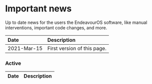 # Important news
Up to date news for the users the EndeavourOS software, like manual interventions, important code changes, and more.

Date | Description
:--- | :---
2021-Mar-15 | First version of this page.

### Active

Date | Description
:--- | :---
